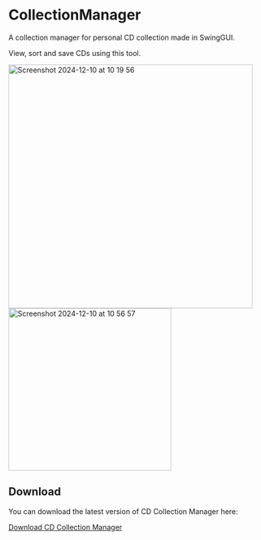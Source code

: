 # CollectionManager
A collection manager for personal CD collection made in SwingGUI. 

View, sort and save CDs using this tool.

<img width="480" alt="Screenshot 2024-12-10 at 10 19 56" src="https://github.com/user-attachments/assets/cdd11757-81bf-4580-b679-fd503478033f">
<img width="320" alt="Screenshot 2024-12-10 at 10 56 57" src="https://github.com/user-attachments/assets/9e51e8a7-aaf7-4e47-9799-e1955571ad17">


## Download

You can download the latest version of CD Collection Manager here:

[Download CD Collection Manager](/target/CDCollectionManager.jar)
